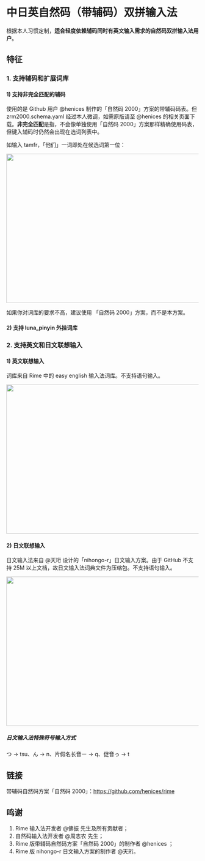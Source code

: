 # 中日英自然码（带辅码）双拼输入法

根据本人习惯定制，**适合轻度依赖辅码同时有英文输入需求的自然码双拼输入法用户**。

## 特征

### 1. 支持辅码和扩展词库

#### 1) 支持**非完全匹配**的辅码

使用的是 Github 用户 @henices 制作的「自然码 2000」方案的带辅码码表。但 zrm2000.schema.yaml 经过本人微调，如需原版请至 @henices 的相关页面下载。**非完全匹配**是指，不会像单独使用「自然码 2000」方案那样精确使用码表，但键入辅码时仍然会出现在选词列表中。

如输入 tamfr，「他们」一词即处在候选词第一位：

<img width="528" height="390" src="https://raw.githubusercontent.com/lippmann/lrime/master/Samples%20screenshots/%E5%B8%A6%E8%BE%85%E7%A0%81%E8%87%AA%E7%84%B6%E7%A0%81%E7%A4%BA%E4%BE%8B.png"/>

如果你对词库的要求不高，建议使用 「自然码 2000」方案，而不是本方案。
  
#### 2) 支持 luna_pinyin 外挂词库

### 2. 支持英文和日文联想输入

#### 1) 英文联想输入

词库来自 Rime 中的 easy english 输入法词库。不支持语句输入。

<img width="528" height="390" src="https://raw.githubusercontent.com/lippmann/lrime/master/Samples%20screenshots/%E8%8B%B1%E6%96%87%E8%81%94%E6%83%B3%E8%BE%93%E5%85%A5%E6%B3%95%E7%A4%BA%E4%BE%8B.png"/>

#### 2) 日文联想输入

日文输入法来自 @天珩 设计的「nihongo-r」日文输入方案。由于 GitHub 不支持 25M 以上文档，故日文输入法词典文件为压缩包。不支持语句输入。

<img width="528" height="390" src="https://raw.githubusercontent.com/lippmann/lrime/master/Samples%20screenshots/%E6%97%A5%E6%96%87%E8%81%94%E6%83%B3%E8%BE%93%E5%85%A5%E6%B3%95%E7%A4%BA%E4%BE%8B.png"/>

##### 日文输入法特殊符号输入方式

つ → tsu、ん → n、片假名长音ー → q、促音っ → t


## 链接

带辅码自然码方案「自然码 2000」：https://github.com/henices/rime


## 鸣谢

1. Rime 输入法开发者 @佛振 先生及所有贡献者；
2. 自然码输入法开发者 @周志农 先生；
3. Rime 版带辅码自然码方案「自然码 2000」的制作者 @henices ；
4. Rime 版 nihongo-r 日文输入方案的制作者 @天珩。
